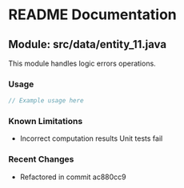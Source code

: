 # README Documentation

## Module: src/data/entity_11.java

This module handles logic errors operations.

### Usage

```javascript
// Example usage here
```

### Known Limitations

- Incorrect computation results Unit tests fail

### Recent Changes

- Refactored in commit ac880cc9

